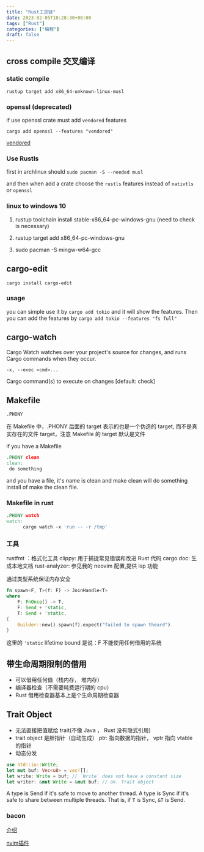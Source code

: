 ```yaml
---
title: "Rust工具链"
date: 2023-02-05T10:28:30+08:00
tags: ["Rust"]
categories: ["编程"]
draft: false
---
```


## cross compile 交叉编译

### static compile

`rustup target add x86_64-unknown-linux-musl`

### openssl (deprecated)

if use openssl crate must add `vendored` features

`cargo add openssl --features "vendored"`

[vendored](https://docs.rs/openssl/latest/openssl/#vendored)

### Use Rustls

first in archlinux should `sudo pacman -S --needed musl`

and then when add a crate choose the `rustls` features instead of `nativtls` or
`openssl`

### linux to windows 10

1. rustup toolchain install stable-x86_64-pc-windows-gnu (need to check is
   necessary)

2. rustup target add x86_64-pc-windows-gnu

3. sudo pacman -S mingw-w64-gcc

## cargo-edit

`cargo install cargo-edit`

### usage

you can simple use it by `cargo add tokio` and it will show the features. Then
you can add the features by `cargo add tokio --features "fs full"`

## cargo-watch

Cargo Watch watches over your project's source for changes, and runs Cargo
commands when they occur.

`-x, --exec <cmd>...`

Cargo command(s) to execute on changes [default: check]

## Makefile

`.PHONY`

在 Makefile 中，.PHONY 后面的 target 表示的也是一个伪造的 target,
而不是真实存在的文件 target，注意 Makefile 的 target 默认是文件

if you have a Makefile

```Makefile
.PHONY clean
clean:
 do something
```

and you have a file, it's name is clean and make clean will do something install
of make the clean file.

### Makefile in rust

```Makefile
.PHONY watch
watch:
      cargo watch -x 'run -- -r /tmp'
```

### 工具

rustfmt ：格式化工具 clippy: 用于捕捉常见错误和改进 Rust 代码 cargo doc:
生成本地文档 rust-analyzer: 参见我的 neovim 配置,提供 lsp 功能

通过类型系统保证内存安全

```rust
fn spawn<F, T>(f: F) -> JoinHandle<T>
where
    F: FnOnce() -> T,
    F: Send + 'static,
    T: Send + 'static,
{
    Builder::new().spawn(f).expect("failed to spawn theard")
}
```

这里的 `'static` lifetime bound 是说：F 不能使用任何借用的系统

## 带生命周期限制的借用

- 可以借用任何值（栈内存， 堆内存）
- 编译器检查（不需要耗费运行期的 cpu）
- Rust 借用检查器基本上是个生命周期检查器

## Trait Object

- 无法直接把值赋给 trait(不像 Java ， Rust 没有隐式引用)
- trait object 是胖指针（自动生成） ptr: 指向数据的指针， vptr 指向 vtable
  的指针
- 动态分发

```rust
use std::io::Write;
let mut buf: Vec<u8> = vec![];
let write: Write = buf; // `Write` does not have a constant size
let writer: &mut Write = &mut buf; // ok. Trait object
```

A type is Send if it's safe to move to another thread. A type is Sync if it's
safe to share between multiple threads. That is, if `T` is Sync, `&T` is Send.

### bacon

[介绍](https://zjp-cn.github.io/neovim0.6-blogs/nvim/rust/bacon.html)

[nvim插件](https://github.com/Canop/nvim-bacon)
